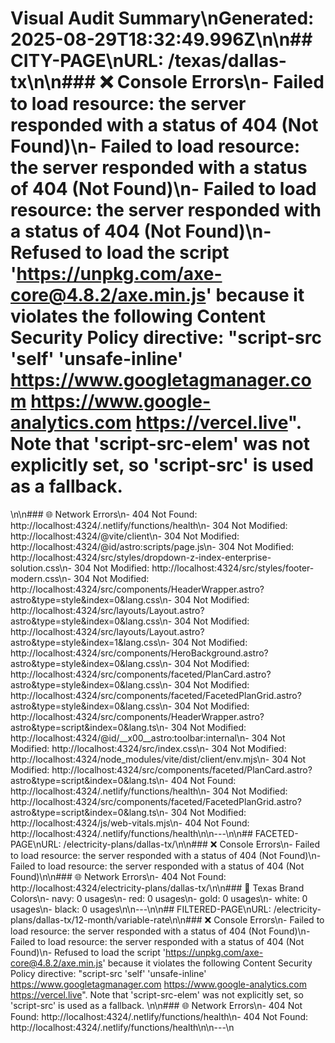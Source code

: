 # Visual Audit Summary\nGenerated: 2025-08-29T18:32:49.996Z\n\n## CITY-PAGE\nURL: /texas/dallas-tx\n\n### ❌ Console Errors\n- Failed to load resource: the server responded with a status of 404 (Not Found)\n- Failed to load resource: the server responded with a status of 404 (Not Found)\n- Failed to load resource: the server responded with a status of 404 (Not Found)\n- Refused to load the script 'https://unpkg.com/axe-core@4.8.2/axe.min.js' because it violates the following Content Security Policy directive: "script-src 'self' 'unsafe-inline' https://www.googletagmanager.com https://www.google-analytics.com https://vercel.live". Note that 'script-src-elem' was not explicitly set, so 'script-src' is used as a fallback.
\n\n### 🌐 Network Errors\n- 404 Not Found: http://localhost:4324/.netlify/functions/health\n- 304 Not Modified: http://localhost:4324/@vite/client\n- 304 Not Modified: http://localhost:4324/@id/astro:scripts/page.js\n- 304 Not Modified: http://localhost:4324/src/styles/dropdown-z-index-enterprise-solution.css\n- 304 Not Modified: http://localhost:4324/src/styles/footer-modern.css\n- 304 Not Modified: http://localhost:4324/src/components/HeaderWrapper.astro?astro&type=style&index=0&lang.css\n- 304 Not Modified: http://localhost:4324/src/layouts/Layout.astro?astro&type=style&index=0&lang.css\n- 304 Not Modified: http://localhost:4324/src/layouts/Layout.astro?astro&type=style&index=1&lang.css\n- 304 Not Modified: http://localhost:4324/src/components/HeroBackground.astro?astro&type=style&index=0&lang.css\n- 304 Not Modified: http://localhost:4324/src/components/faceted/PlanCard.astro?astro&type=style&index=0&lang.css\n- 304 Not Modified: http://localhost:4324/src/components/faceted/FacetedPlanGrid.astro?astro&type=style&index=0&lang.css\n- 304 Not Modified: http://localhost:4324/src/components/HeaderWrapper.astro?astro&type=script&index=0&lang.ts\n- 304 Not Modified: http://localhost:4324/@id/__x00__astro:toolbar:internal\n- 304 Not Modified: http://localhost:4324/src/index.css\n- 304 Not Modified: http://localhost:4324/node_modules/vite/dist/client/env.mjs\n- 304 Not Modified: http://localhost:4324/src/components/faceted/PlanCard.astro?astro&type=script&index=0&lang.ts\n- 404 Not Found: http://localhost:4324/.netlify/functions/health\n- 304 Not Modified: http://localhost:4324/src/components/faceted/FacetedPlanGrid.astro?astro&type=script&index=0&lang.ts\n- 304 Not Modified: http://localhost:4324/js/web-vitals.mjs\n- 404 Not Found: http://localhost:4324/.netlify/functions/health\n\n---\n\n## FACETED-PAGE\nURL: /electricity-plans/dallas-tx/\n\n### ❌ Console Errors\n- Failed to load resource: the server responded with a status of 404 (Not Found)\n- Failed to load resource: the server responded with a status of 404 (Not Found)\n\n### 🌐 Network Errors\n- 404 Not Found: http://localhost:4324/electricity-plans/dallas-tx/\n\n### 🏴 Texas Brand Colors\n- navy: 0 usages\n- red: 0 usages\n- gold: 0 usages\n- white: 0 usages\n- black: 0 usages\n\n---\n\n## FILTERED-PAGE\nURL: /electricity-plans/dallas-tx/12-month/variable-rate\n\n### ❌ Console Errors\n- Failed to load resource: the server responded with a status of 404 (Not Found)\n- Failed to load resource: the server responded with a status of 404 (Not Found)\n- Refused to load the script 'https://unpkg.com/axe-core@4.8.2/axe.min.js' because it violates the following Content Security Policy directive: "script-src 'self' 'unsafe-inline' https://www.googletagmanager.com https://www.google-analytics.com https://vercel.live". Note that 'script-src-elem' was not explicitly set, so 'script-src' is used as a fallback.
\n\n### 🌐 Network Errors\n- 404 Not Found: http://localhost:4324/.netlify/functions/health\n- 404 Not Found: http://localhost:4324/.netlify/functions/health\n\n---\n